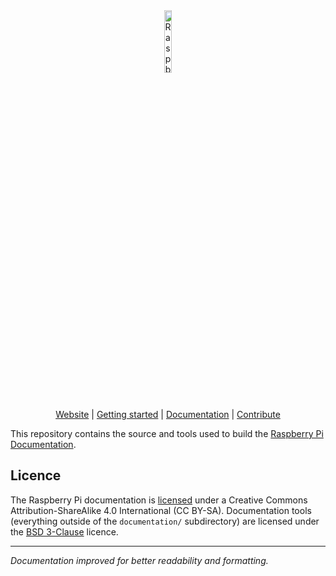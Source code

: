 <div align="center">
<picture>
<source media="(prefers-color-scheme: dark)" srcset="https://raw.githubusercontent.com/raspberrypi/documentation/refs/heads/develop/pi_dark.svg">
<source media="(prefers-color-scheme: light)" srcset="https://raw.githubusercontent.com/raspberrypi/documentation/refs/heads/develop/pi_light.svg">
<img alt="Raspberry Pi: computers and microcontrollers"
src="https://raw.githubusercontent.com/raspberrypi/documentation/refs/heads/develop/pi_light.svg"
width="16%">
</picture>

[Website][Raspberry Pi] | [Getting started] | [Documentation] | [Contribute]
</div>

This repository contains the source and tools used to build the [Raspberry Pi Documentation](https://www.raspberrypi.com/documentation/).

[Raspberry Pi]: https://www.raspberrypi.com/
[Getting Started]: https://www.raspberrypi.com/documentation/computers/getting-started.html
[Documentation]: https://www.raspberrypi.com/documentation/
[Contribute]: CONTRIBUTING.md

## Licence

The Raspberry Pi documentation is [licensed](https://github.com/raspberrypi/documentation/blob/develop/LICENSE.md) under a Creative Commons Attribution-ShareAlike 4.0 International (CC BY-SA). Documentation tools (everything outside of the `documentation/` subdirectory) are licensed under the [BSD 3-Clause](https://opensource.org/licenses/BSD-3-Clause) licence.


---
*Documentation improved for better readability and formatting.*